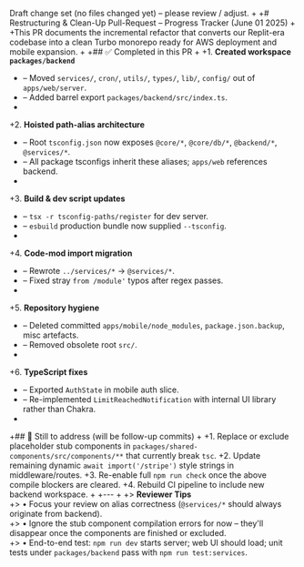 

Draft change set (no files changed yet) – please review / adjust.
+
+# Restructuring & Clean-Up Pull-Request – Progress Tracker (June 01 2025)
+
+This PR documents the incremental refactor that converts our Replit-era codebase into a clean Turbo monorepo ready for AWS deployment and mobile expansion.
+
+## ✅  Completed in this PR
+
+1. **Created workspace `packages/backend`**  
+   – Moved `services/`, `cron/`, `utils/`, `types/`, `lib/`, `config/` out of `apps/web/server`.  
+   – Added barrel export `packages/backend/src/index.ts`.
+
+2. **Hoisted path-alias architecture**  
+   – Root `tsconfig.json` now exposes `@core/*`, `@core/db/*`, `@backend/*`, `@services/*`.  
+   – All package tsconfigs inherit these aliases; `apps/web` references backend.
+
+3. **Build & dev script updates**  
+   – `tsx -r tsconfig-paths/register` for dev server.  
+   – `esbuild` production bundle now supplied `--tsconfig`.
+
+4. **Code-mod import migration**  
+   – Rewrote `../services/*` → `@services/*`.  
+   – Fixed stray `from /module'` typos after regex passes.
+
+5. **Repository hygiene**  
+   – Deleted committed `apps/mobile/node_modules`, `package.json.backup`, misc artefacts.  
+   – Removed obsolete root `src/`.
+
+6. **TypeScript fixes**  
+   – Exported `AuthState` in mobile auth slice.  
+   – Re-implemented `LimitReachedNotification` with internal UI library rather than Chakra.
+
+## 🚧  Still to address (will be follow-up commits)
+
+1. Replace or exclude placeholder stub components in `packages/shared-components/src/components/**` that currently break `tsc`.
+2. Update remaining dynamic `await import('/stripe')` style strings in middleware/routes.
+3. Re-enable full `npm run check` once the above compile blockers are cleared.
+4. Rebuild CI pipeline to include new backend workspace.
+
+---
+
+> **Reviewer Tips**  
+> • Focus your review on alias correctness (`@services/*` should always originate from backend).  
+> • Ignore the stub component compilation errors for now – they'll disappear once the components are finished or excluded.  
+> • End-to-end test: `npm run dev` starts server; web UI should load; unit tests under `packages/backend` pass with `npm run test:services`.

